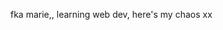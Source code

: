 fka marie,, learning web dev, here's my chaos xx

<!---
covergirlszn/covergirlszn is a ✨ special ✨ repository because its `README.md` (this file) appears on your GitHub profile.
You can click the Preview link to take a look at your changes.
--->
